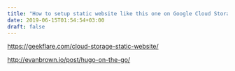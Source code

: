 ```yaml
---
title: "How to setup static website like this one on Google Cloud Storage"
date: 2019-06-15T01:54:54+03:00
draft: false
---
```


https://geekflare.com/cloud-storage-static-website/

http://evanbrown.io/post/hugo-on-the-go/

